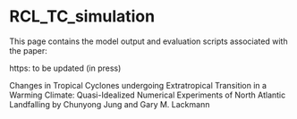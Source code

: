 # RCL_TC_simulation

This page contains the model output and evaluation scripts associated with the paper:

https: to be updated (in press) 


Changes in Tropical Cyclones undergoing Extratropical Transition in a Warming Climate: Quasi-Idealized Numerical Experiments of North Atlantic Landfalling 
by Chunyong Jung and Gary M. Lackmann
